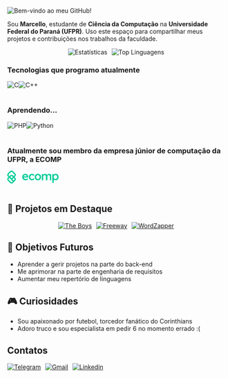 ![Bem-vindo ao meu GitHub!](./assets/banner.png)

Sou **Marcello**, estudante de **Ciência da Computação** na **Universidade Federal do Paraná (UFPR)**. Uso este espaço para compartilhar meus projetos e contribuições nos trabalhos da faculdade.

<div style="display: flex; flex-direction: row; justify-content: center; align-items: center;">
  <img src="https://github-readme-stats.vercel.app/api?username=MarcelloEdu&show_icons=true&theme=midnight-purple" alt="Estatísticas" style="margin-right: 10px;">
  <img src="https://github-readme-stats.vercel.app/api/top-langs/?username=MarcelloEdu&layout=compact&theme=midnight-purple" alt="Top Linguagens">
</div>

### Tecnologias que programo atualmente
<div style="display: flex; flex-direction: row; align-items: center;">
  <img align="center" alt="C" src="https://img.shields.io/badge/C-00599C?style=for-the-badge&logo=c&logoColor=white">
  <img align="center" alt="C++" src="https://img.shields.io/badge/C%2B%2B-00599C?style=for-the-badge&logo=c%2B%2B&logoColor=white">
</div>
<br>

### Aprendendo...
<div style="display: flex; flex-direction: row; align-items: center;">
  <img align="center" alt="PHP" src="https://img.shields.io/badge/PHP-777BB4?style=for-the-badge&logo=php&logoColor=white">
  <img align="center" alt="Python" src="https://img.shields.io/badge/Python-3776AB?style=for-the-badge&logo=python&logoColor=white">
</div>
<br>

### Atualmente sou membro da empresa júnior de computação da UFPR, a **ECOMP**
<div style="display: inline_block">
  <img align="center" alt="ECOMP" src="./assets/ecomp.svg" style="height: 30px">
</div>
<br>

## 🚀 Projetos em Destaque

<div style="display: flex; flex-direction: row; justify-content: center; align-items: center;">
  <a href="https://github.com/MarcelloEdu/The_Boys">
    <img src="https://github-readme-stats.vercel.app/api/pin/?username=MarcelloEdu&repo=The_Boys&show_icons=true&theme=midnight-purple" alt="The Boys" style="margin-right: 10px;">
  </a>
  <a href="https://github.com/MarcelloEdu/FREEWAY">
    <img src="https://github-readme-stats.vercel.app/api/pin/?username=MarcelloEdu&repo=FREEWAY&show_icons=true&theme=midnight-purple" alt="Freeway" style="margin-right: 10px;">
  </a>
  <a href="https://github.com/MarcelloEdu/WZAPPER">
    <img src="https://github-readme-stats.vercel.app/api/pin/?username=MarcelloEdu&repo=WZAPPER&show_icons=true&theme=midnight-purple" alt="WordZapper">
  </a>
</div>

## 🎯 Objetivos Futuros
- Aprender a gerir projetos na parte do back-end
- Me aprimorar na parte de engenharia de requisitos
- Aumentar meu repertório de linguagens

## 🎮 Curiosidades
- Sou apaixonado por futebol, torcedor fanático do Corinthians
- Adoro truco e sou especialista em pedir 6 no momento errado :(

## Contatos
<div style="display: flex; flex-direction: row; align-items: center;">
  <a href="https://t.me/@MarcelloEdu">
    <img alt="Telegram" src="https://img.shields.io/badge/Telegram-2CA5E0?style=for-the-badge&logo=telegram&logoColor=white">
  </a>
  <a href="mailto:eduardomarcello912@gmail.com" style="margin-left: 10px;">
    <img alt="Gmail" src="https://img.shields.io/badge/Gmail-D14836?style=for-the-badge&logo=gmail&logoColor=white">
  </a>
  <a href="https://www.linkedin.com/in/marcello-eduardo-5117b7276/" style="margin-left: 10px;">
    <img alt="Linkedin" src="https://img.shields.io/badge/LinkedIn-0077B5?style=for-the-badge&logo=linkedin&logoColor=white">
  </a>
</div>
